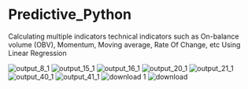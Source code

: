 # Predictive_Python

Calculating multiple indicators technical indicators such as On-balance volume (OBV), Momentum, Moving average, Rate Of Change, etc 
Using Linear Regression

![output_8_1](https://user-images.githubusercontent.com/32483438/46156111-70923580-c281-11e8-97e5-3e348bc31afc.png)
![output_15_1](https://user-images.githubusercontent.com/32483438/46156112-70923580-c281-11e8-815a-aa992e88b902.png)
![output_16_1](https://user-images.githubusercontent.com/32483438/46156113-70923580-c281-11e8-938e-bb290810ba46.png)
![output_20_1](https://user-images.githubusercontent.com/32483438/46156115-712acc00-c281-11e8-9f5e-093b6d6c3177.png)
![output_21_1](https://user-images.githubusercontent.com/32483438/46156116-712acc00-c281-11e8-98ee-610435e09b29.png)
![output_40_1](https://user-images.githubusercontent.com/32483438/46156117-712acc00-c281-11e8-8001-1ef470b7f48a.png)
![output_41_1](https://user-images.githubusercontent.com/32483438/46156118-712acc00-c281-11e8-914a-9197aa6f3a3e.png)
![download 1](https://user-images.githubusercontent.com/32483438/46156237-b2bb7700-c281-11e8-8b8c-b60d886aefa4.png)
![download](https://user-images.githubusercontent.com/32483438/46156239-b2bb7700-c281-11e8-80a4-59c98c864924.png)
